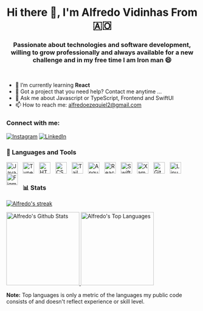 <h1 align="center">Hi there 👋, I'm Alfredo Vidinhas From 🇦🇴</h1>
<h3 align="center">Passionate about technologies and software development, willing to grow professionally and always available for a new challenge and in my free time I am Iron man 😄</h3>

<br/>

- 🌱 I’m currently learning **React**
- 👯 Got a project that you need help? Contact me anytime ...
- 💬 Ask me about Javascript or TypeScript, Frontend and SwiftUI
- 📫 How to reach me: alfredoezequiel2@gmail.com


<h3> Connect with me:</h3>

[![Instagram](https://img.shields.io/badge/Instagram-%23E4405F.svg?style=for-the-badge&logo=Instagram&logoColor=white)](https://www.instagram.com/alfredoezequiel1999/)
[![LinkedIn](https://img.shields.io/badge/linkedin-%230077B5.svg?style=for-the-badge&logo=linkedin&logoColor=white)](https://www.linkedin.com/in/alfredo-vidinhas)


### 🧰 Languages and Tools

<img align="left" alt="JavaScript" width="30px" style="padding-right:10px;" src="https://cdn.jsdelivr.net/gh/devicons/devicon/icons/javascript/javascript-plain.svg" />
<img align="left" alt="TypeScript" width="30px" style="padding-right:10px;" src="https://cdn.jsdelivr.net/gh/devicons/devicon/icons/typescript/typescript-plain.svg" />
<img align="left" alt="HTML" width="30px" style="padding-right:10px;" src="https://cdn.jsdelivr.net/gh/devicons/devicon/icons/html5/html5-plain.svg" />
<img align="left" alt="CSS" width="30px" style="padding-right:10px;" src="https://cdn.jsdelivr.net/gh/devicons/devicon/icons/css3/css3-plain.svg" />
<img align="left" alt="Tailwindcss" width="30px" style="padding-right:10px;" src="https://cdn.jsdelivr.net/gh/devicons/devicon/icons/tailwindcss/tailwindcss-plain.svg"/>
<img align="left" alt="Angular" width="30px" style="padding-right:10px;" src="https://cdn.jsdelivr.net/gh/devicons/devicon/icons/angularjs/angularjs-plain.svg" />
<img align="left" alt="React" width="30px" style="padding-right:10px;" src="https://cdn.jsdelivr.net/gh/devicons/devicon/icons/react/react-original.svg" />
<img align="left" alt="SwiftUI" width="30px" style="padding-right:10px;" src="https://cdn.jsdelivr.net/gh/devicons/devicon/icons/swift/swift-original.svg" />
<img align="left" alt="Xamarin and MAUI" width="30px" style="padding-right:10px;" src="https://cdn.jsdelivr.net/gh/devicons/devicon/icons/xamarin/xamarin-original.svg" />
<img align="left" alt="Git" width="30px" style="padding-right:10px;" src="https://cdn.jsdelivr.net/gh/devicons/devicon/icons/git/git-original.svg" />
<img align="left" alt="Linux" width="30px" style="padding-right:10px;" src="https://cdn.jsdelivr.net/gh/devicons/devicon/icons/linux/linux-original.svg" />
<img align="left" alt="Figma" width="30px" style="padding-right:10px;" src="https://cdn.jsdelivr.net/gh/devicons/devicon/icons/figma/figma-original.svg" />
<br />

#

### 📊 Stats

<p>
      <a href="https://github.com/DenverCoder1/github-readme-streak-stats">
            <img title="🔥 Get streak stats for your profile at git.io/streak-stats" alt="Alfredo's streak" src="https://streak-stats.demolab.com/?user=AlfredoVidinhas&theme=monokai-metallian&hide_border=true"/>
      </a>
</p>

<a href="https://github.com/anuraghazra/github-readme-stats"><img alt="Alfredo's Github Stats" src="https://denvercoder1-github-readme-stats.vercel.app/api/?username=AlfredoVidinhas&show_icons=true&include_all_commits=true&count_private=true&theme=react&hide_border=true&bg_color=1F222E&title_color=F85D7F&icon_color=F8D866" height="192px"/>
</a>
<a href="https://github.com/anuraghazra/github-readme-stats"><img alt="Alfredo's Top Languages" src="https://denvercoder1-github-readme-stats.vercel.app/api/top-langs/?username=AlfredoVidinhas&langs_count=8&layout=compact&theme=react&hide_border=true&bg_color=1F222E&title_color=F85D7F&icon_color=F8D866&hide=Jupyter%20Notebook,Roff" height="192px"/>
</a>
      
<b>Note:</b> Top languages is only a metric of the languages my public code consists of and doesn't reflect experience or skill level.

#
